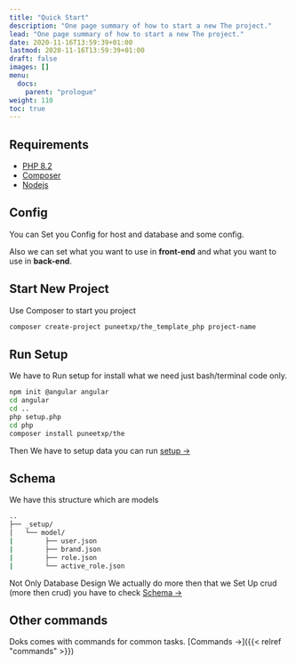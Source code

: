 ```yaml
---
title: "Quick Start"
description: "One page summary of how to start a new The project."
lead: "One page summary of how to start a new The project."
date: 2020-11-16T13:59:39+01:00
lastmod: 2020-11-16T13:59:39+01:00
draft: false
images: []
menu:
  docs:
    parent: "prologue"
weight: 110
toc: true
---
```


## Requirements

- [PHP 8.2](https://www.php.net/downloads.php/)
- [Composer](https://getcomposer.org/download/)
- [Nodejs](https://nodejs.org/en)

<!-- {{< details "Why Composer?" >}}
The uses composer to centralize dependency management.
{{< /details >}} -->

## Config 

You can Set you Config for host and database and some config.

Also we can set what you want to use in **front-end** and what you want to use in **back-end**.

## Start New Project

Use Composer to start you project

```bash
composer create-project puneetxp/the_template_php project-name
```
## Run Setup

We have to Run setup for install what we need just bash/terminal code only.

```bash
npm init @angular angular
cd angular
cd ..
php setup.php
cd php
composer install puneetxp/the
```

Then We have to setup data you can run [setup →](/docs/model/setup)

##   Schema
We have this structure which are models
```bash
..
├── _setup/
│   └── model/
|        ├── user.json
|        ├── brand.json
|        ├── role.json
|        └── active_role.json
```
Not Only Database Design We actually do more then that we Set Up crud (more then crud) you have to check [Schema →](/docs/model/schema)

## Other commands

Doks comes with commands for common tasks. [Commands →]({{< relref "commands" >}})
